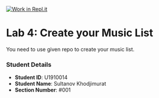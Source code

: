 [![Work in Repl.it](https://classroom.github.com/assets/work-in-replit-14baed9a392b3a25080506f3b7b6d57f295ec2978f6f33ec97e36a161684cbe9.svg)](https://classroom.github.com/online_ide?assignment_repo_id=4344622&assignment_repo_type=AssignmentRepo)
# Lab 4: Create your Music List

You need to use given repo to create your music list.

### Student Details

- **Student ID**: U1910014
- **Student Name**: Sultanov Khodjimurat
- **Section Number**: #001